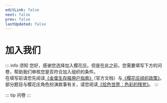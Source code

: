 ```yaml
---
editLink: false
next: false
prev: false
lastUpdated: false
---
```

# 加入我们

::: info 须知
您好，感谢您选择加入樱花庄。但是在此之前，您需要填写下方的问卷，帮助我们审核您是否符合加入组织的条件。<br>
在填写前请您先阅读[《金蛋生存服用户指南》](https://page.eggs.gold/docs/mcs/Survive/lis)（官方文档）与[《樱花庄组织政策》](/server/rule)。<br>
部分题目与樱花庄角色扮演故事有关，请您阅读[《拾色世界：色彩的残党》](../server/CosPlay/docs/Color-Picking-Adventure-IF-Worldview)。
:::

::: tip 问卷
<JoinTeam />
:::
